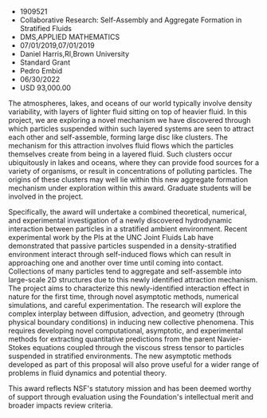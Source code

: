 
* 1909521
* Collaborative Research: Self-Assembly and Aggregate Formation in Stratified Fluids
* DMS,APPLIED MATHEMATICS
* 07/01/2019,07/01/2019
* Daniel Harris,RI,Brown University
* Standard Grant
* Pedro Embid
* 06/30/2022
* USD 93,000.00

The atmospheres, lakes, and oceans of our world typically involve density
variability, with layers of lighter fluid sitting on top of heavier fluid. In
this project, we are exploring a novel mechanism we have discovered through
which particles suspended within such layered systems are seen to attract each
other and self-assemble, forming large disc like clusters. The mechanism for
this attraction involves fluid flows which the particles themselves create from
being in a layered fluid. Such clusters occur ubiquitously in lakes and oceans,
where they can provide food sources for a variety of organisms, or result in
concentrations of polluting particles. The origins of these clusters may well
lie within this new aggregate formation mechanism under exploration within this
award. Graduate students will be involved in the project.

Specifically, the award will undertake a combined theoretical, numerical, and
experimental investigation of a newly discovered hydrodynamic interaction
between particles in a stratified ambient environment. Recent experimental work
by the PIs at the UNC Joint Fluids Lab have demonstrated that passive particles
suspended in a density-stratified environment interact through self-induced
flows which can result in approaching one and another over time until coming
into contact. Collections of many particles tend to aggregate and self-assemble
into large-scale 2D structures due to this newly identified attraction
mechanism. The project aims to characterize this newly-identified interaction
effect in nature for the first time, through novel asymptotic methods, numerical
simulations, and careful experimentation. The research will explore the complex
interplay between diffusion, advection, and geometry (through physical boundary
conditions) in inducing new collective phenomena. This requires developing novel
computational, asymptotic, and experimental methods for extracting quantitative
predictions from the parent Navier-Stokes equations coupled through the viscous
stress tensor to particles suspended in stratified environments. The new
asymptotic methods developed as part of this proposal will also prove useful for
a wider range of problems in fluid dynamics and potential theory.

This award reflects NSF's statutory mission and has been deemed worthy of
support through evaluation using the Foundation's intellectual merit and broader
impacts review criteria.

